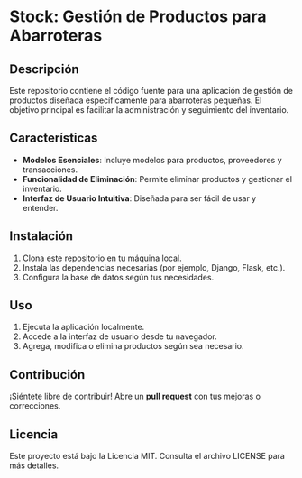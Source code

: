 # Stock: Gestión de Productos para Abarroteras

## Descripción
Este repositorio contiene el código fuente para una aplicación de gestión de productos diseñada específicamente para abarroteras pequeñas. El objetivo principal es facilitar la administración y seguimiento del inventario.

## Características
- **Modelos Esenciales**: Incluye modelos para productos, proveedores y transacciones.
- **Funcionalidad de Eliminación**: Permite eliminar productos y gestionar el inventario.
- **Interfaz de Usuario Intuitiva**: Diseñada para ser fácil de usar y entender.

## Instalación
1. Clona este repositorio en tu máquina local.
2. Instala las dependencias necesarias (por ejemplo, Django, Flask, etc.).
3. Configura la base de datos según tus necesidades.

## Uso
1. Ejecuta la aplicación localmente.
2. Accede a la interfaz de usuario desde tu navegador.
3. Agrega, modifica o elimina productos según sea necesario.

## Contribución
¡Siéntete libre de contribuir! Abre un **pull request** con tus mejoras o correcciones.

## Licencia
Este proyecto está bajo la Licencia MIT. Consulta el archivo LICENSE para más detalles.
